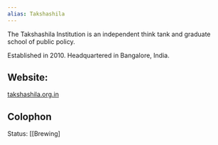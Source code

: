 ```yaml
---
alias: Takshashila
---
```


The Takshashila Institution is an independent think tank and graduate school of public policy. 

Established in 2010. Headquartered in Bangalore, India. 

## Website: 
[takshashila.org.in](https://takshashila.org.in)

## Colophon
Status: [[Brewing]